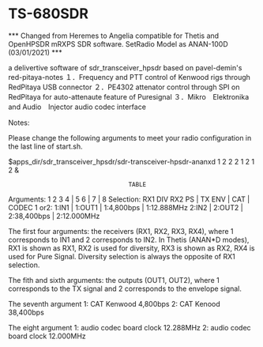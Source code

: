 # TS-680SDR
*** Changed from Heremes to Angelia compatible for Thetis and OpenHPSDR mRXPS SDR software. SetRadio Model as ANAN-100D (03/01/2021) ***

a delivertive software of sdr_transceiver_hpsdr based on pavel-demin's red-pitaya-notes
１．Frequency and PTT control of Kenwood rigs through RedPitaya USB connector
２．PE4302 attenator control through SPI on RedPitaya for auto-attenaute feature of Puresignal
３．Mikro　Elektronika and Audio　Injector audio codec interface

Notes:

Please change the following arguments to meet your radio configuration in the last line of start.sh.

$apps_dir/sdr_transceiver_hpsdr/sdr-transceiver-hpsdr-ananxd 1 2 2 2 1 2 1 2 &

                                      TABLE

Arguments:   1       2       3       4   |    5       6    |      7       |     8
Selection:  RX1     DIV     RX2     PS   |   TX      ENV   |   CAT        |  CODEC
1 or2:              1:IN1                |      1:OUT1     | 1:4,800bps   |  1:12.888MHz
                    2:IN2                |      2:OUT2     | 2:38,400bps  |  2:12.000MHz

The first four arguments: 
the receivers (RX1, RX2, RX3, RX4), where 1 corresponds to IN1 and 2 corresponds to IN2. In Thetis (ANAN*D modes), RX1 is shown as RX1, 
RX2 is used for diversity, RX3 is shown as RX2, RX4 is used for Pure Signal. Diversity selection is always the opposite of RX1 selection.

The fith and sixth arguments: 
the outputs (OUT1, OUT2), where 1 corresponds to the TX signal and 2 corresponds to the envelope signal. 

The seventh argument
1: CAT Kenwood 4,800bps
2: CAT Kenood 38,400bps

The eight argument
1: audio codec board clock 12.288MHz
2: audio codec board clock 12.000MHz

